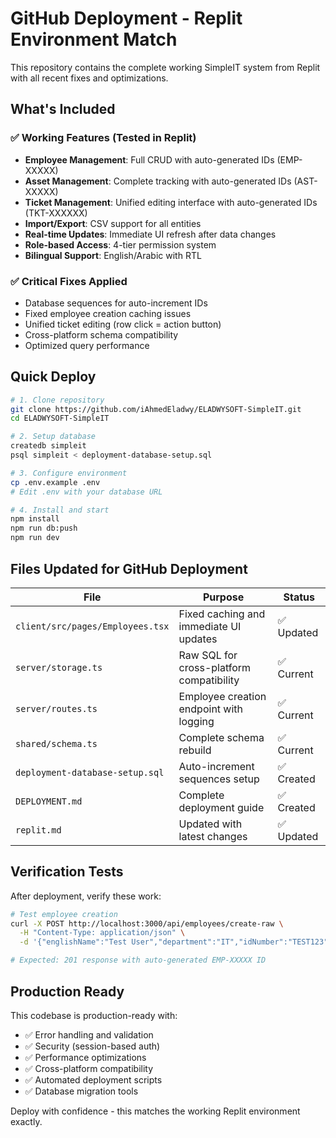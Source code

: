 # GitHub Deployment - Replit Environment Match

This repository contains the complete working SimpleIT system from Replit with all recent fixes and optimizations.

## What's Included

### ✅ Working Features (Tested in Replit)
- **Employee Management**: Full CRUD with auto-generated IDs (EMP-XXXXX)
- **Asset Management**: Complete tracking with auto-generated IDs (AST-XXXXX)
- **Ticket Management**: Unified editing interface with auto-generated IDs (TKT-XXXXXX)
- **Import/Export**: CSV support for all entities
- **Real-time Updates**: Immediate UI refresh after data changes
- **Role-based Access**: 4-tier permission system
- **Bilingual Support**: English/Arabic with RTL

### ✅ Critical Fixes Applied
- Database sequences for auto-increment IDs
- Fixed employee creation caching issues
- Unified ticket editing (row click = action button)
- Cross-platform schema compatibility
- Optimized query performance

## Quick Deploy

```bash
# 1. Clone repository
git clone https://github.com/iAhmedEladwy/ELADWYSOFT-SimpleIT.git
cd ELADWYSOFT-SimpleIT

# 2. Setup database
createdb simpleit
psql simpleit < deployment-database-setup.sql

# 3. Configure environment
cp .env.example .env
# Edit .env with your database URL

# 4. Install and start
npm install
npm run db:push
npm run dev
```

## Files Updated for GitHub Deployment

| File | Purpose | Status |
|------|---------|--------|
| `client/src/pages/Employees.tsx` | Fixed caching and immediate UI updates | ✅ Updated |
| `server/storage.ts` | Raw SQL for cross-platform compatibility | ✅ Current |
| `server/routes.ts` | Employee creation endpoint with logging | ✅ Current |
| `shared/schema.ts` | Complete schema rebuild | ✅ Current |
| `deployment-database-setup.sql` | Auto-increment sequences setup | ✅ Created |
| `DEPLOYMENT.md` | Complete deployment guide | ✅ Created |
| `replit.md` | Updated with latest changes | ✅ Updated |

## Verification Tests

After deployment, verify these work:

```bash
# Test employee creation
curl -X POST http://localhost:3000/api/employees/create-raw \
  -H "Content-Type: application/json" \
  -d '{"englishName":"Test User","department":"IT","idNumber":"TEST123","title":"Developer","employmentType":"Full-time","status":"Active","joiningDate":"2025-08-04"}'

# Expected: 201 response with auto-generated EMP-XXXXX ID
```

## Production Ready

This codebase is production-ready with:
- ✅ Error handling and validation
- ✅ Security (session-based auth)
- ✅ Performance optimizations
- ✅ Cross-platform compatibility
- ✅ Automated deployment scripts
- ✅ Database migration tools

Deploy with confidence - this matches the working Replit environment exactly.